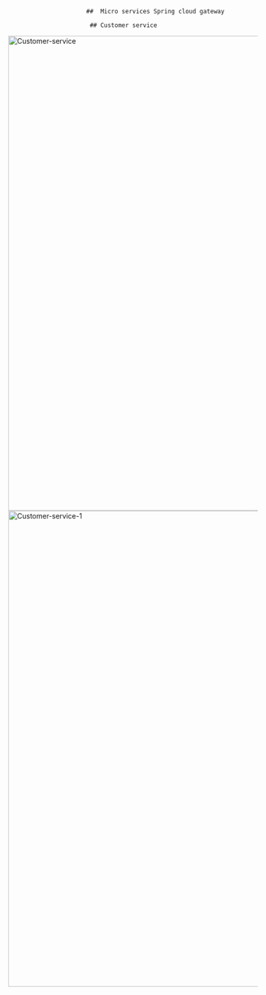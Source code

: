                           ##  Micro services Spring cloud gateway 
                            
                           ## Customer service
                         
<img width="957" alt="Customer-service" src="https://user-images.githubusercontent.com/83584345/201545131-a35e2536-0fd9-4bf0-a64e-0b68d8af9eab.png">
<img width="959" alt="Customer-service-1" src="https://user-images.githubusercontent.com/83584345/201545136-df6fc133-c3f4-4e59-89e9-61cd6fc16b77.png">

                            
